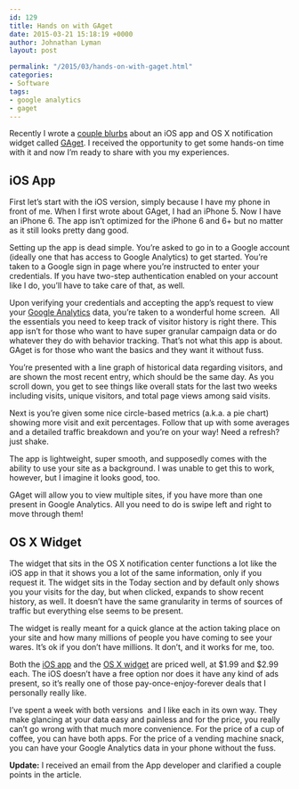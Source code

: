 ```yaml
---
id: 129
title: Hands on with GAget
date: 2015-03-21 15:18:19 +0000
author: Johnathan Lyman
layout: post

permalink: "/2015/03/hands-on-with-gaget.html"
categories:
- Software
tags:
- google analytics
- gaget
---
```

Recently I wrote a [couple blurbs][1] about an iOS app and OS X notification widget called [GAget][2]. I received the opportunity to get some hands-on time with it and now I’m ready to share with you my experiences.

## iOS App

First let’s start with the iOS version, simply because I have my phone in front of me. When I first wrote about GAget, I had an iPhone 5. Now I have an iPhone 6. The app isn’t optimized for the iPhone 6 and 6+ but no matter as it still looks pretty dang good. 

Setting up the app is dead simple. You’re asked to go in to a Google account (ideally one that has access to Google Analytics) to get started. You’re taken to a Google sign in page where you’re instructed to enter your credentials. If you have two-step authentication enabled on your account like I do, you’ll have to take care of that, as well.

Upon verifying your credentials and accepting the app’s request to view your [Google Analytics][3] data, you’re taken to a wonderful home screen.  All the essentials you need to keep track of visitor history is right there. This app isn’t for those who want to have super granular campaign data or do whatever they do with behavior tracking. That’s not what this app is about. GAget is for those who want the basics and they want it without fuss.

You’re presented with a line graph of historical data regarding visitors, and are shown the most recent entry, which should be the same day. As you scroll down, you get to see things like overall stats for the last two weeks including visits, unique visitors, and total page views among said visits.

Next is you’re given some nice circle-based metrics (a.k.a. a pie chart) showing more visit and exit percentages. Follow that up with some averages and a detailed traffic breakdown and you’re on your way! Need a refresh? just shake.

The app is lightweight, super smooth, and supposedly comes with the ability to use your site as a background. I was unable to get this to work, however, but I imagine it looks good, too. 

GAget will allow you to view multiple sites, if you have more than one present in Google Analytics. All you need to do is swipe left and right to move through them!

## OS X Widget

The widget that sits in the OS X notification center functions a lot like the iOS app in that it shows you a lot of the same information, only if you request it. The widget sits in the Today section and by default only shows you your visits for the day, but when clicked, expands to show recent history, as well. It doesn’t have the same granularity in terms of sources of traffic but everything else seems to be present. 

The widget is really meant for a quick glance at the action taking place on your site and how many millions of people you have coming to see your wares. It’s ok if you don’t have millions. It don’t, and it works for me, too.

Both the [iOS app][4] and the [OS X widget][5] are priced well, at $1.99 and $2.99 each. The iOS doesn’t have a free option nor does it have any kind of ads present, so it’s really one of those pay-once-enjoy-forever deals that I personally really like. 

I’ve spent a week with both versions  and I like each in its own way. They make glancing at your data easy and painless and for the price, you really can’t go wrong with that much more convenience. For the price of a cup of coffee, you can have both apps. For the price of a vending machine snack, you can have your Google Analytics data in your phone without the fuss.

**Update:** I received an email from the App developer and clarified a couple points in the article.

[1]: /2015/03/gaget.html
[2]: http://gagetapp.com/
[3]: https://google.com/analytics
[4]: https://itunes.apple.com/us/app/gaget/id716442061
[5]: https://itunes.apple.com/us/app/gaget-simple-widget-for-google/id968487158?mt=12
